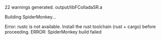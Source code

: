 22 warnings generated.
output/libFColladaSR.a

Building SpiderMonkey...

Error: rustc is not available. Install the rust toolchain (rust + cargo) before proceeding.
ERROR: SpiderMonkey build failed
